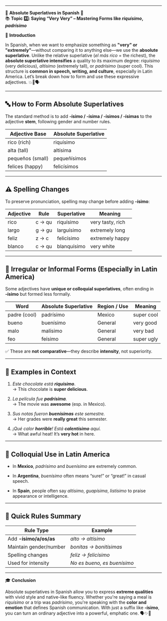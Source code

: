 
---
🌟 **Absolute Superlatives in Spanish** 🌟  
📚 **Topic 2️⃣: Saying “Very Very” – Mastering Forms like _riquísimo_, _padrísimo_**

📘 **Introduction**

In Spanish, when we want to emphasize something as **"very" or "extremely"**—without comparing it to anything else—we use the **absolute superlative**. Unlike the relative superlative (_el más rico_ = the richest), the **absolute superlative intensifies** a quality to its maximum degree: _riquísimo_ (very delicious), _altísimo_ (extremely tall), or _padrísimo_ (super cool). This structure is **common in speech, writing, and culture**, especially in Latin America. Let’s break down how to form and use these expressive adjectives. 💥📢🗣️

---

## 🔤 **How to Form Absolute Superlatives**

The standard method is to add **-ísimo / -ísima / -ísimos / -ísimas** to the adjective **stem**, following gender and number rules.

|Adjective Base|Absolute Superlative|
|---|---|
|rico (rich)|riquísimo|
|alta (tall)|altísima|
|pequeños (small)|pequeñísimos|
|felices (happy)|felicísimos|

---

## ⚠️ **Spelling Changes**

To preserve pronunciation, spelling may change before adding **-ísimo**:

|Adjective|Rule|Superlative|Meaning|
|---|---|---|---|
|rico|c → qu|riquísimo|very tasty, rich|
|largo|g → gu|larguísimo|extremely long|
|feliz|z → c|felicísimo|extremely happy|
|blanco|c → qu|blanquísimo|very white|

---

## 🎯 **Irregular or Informal Forms (Especially in Latin America)**

Some adjectives have **unique or colloquial superlatives**, often ending in **-ísimo** but formed less formally.

|Word|Absolute Superlative|Region / Use|Meaning|
|---|---|---|---|
|padre (cool)|padrísimo|Mexico|super cool|
|bueno|buenísimo|General|very good|
|malo|malísimo|General|very bad|
|feo|feísimo|General|super ugly|

✅ These are **not comparative**—they describe **intensity**, not superiority.

---

## 🧠 **Examples in Context**

1. _Este chocolate está **riquísimo**_.  
    → This chocolate is **super delicious**.
    
2. _La película fue **padrísima**._  
    → The movie was **awesome** (esp. in Mexico).
    
3. _Sus notas fueron **buenísimas** este semestre._  
    → Her grades were **really great** this semester.
    
4. _¡Qué calor **horrible**! Está **calentísimo** aquí._  
    → What awful heat! It’s **very hot** in here.
    

---

## 💬 **Colloquial Use in Latin America**

- In **Mexico**, _padrísimo_ and _buenísimo_ are extremely common.
    
- In **Argentina**, _buenísimo_ often means “sure!” or “great!” in casual speech.
    
- In **Spain**, people often say _altísimo_, _guapísima_, _listísimo_ to praise appearance or intelligence.
    

---

## 📝 Quick Rules Summary

|Rule Type|Example|
|---|---|
|Add **-ísimo/a/os/as**|_alto → altísimo_|
|Maintain gender/number|_bonitas → bonitísimas_|
|Spelling changes|_feliz → felicísimo_|
|Used for intensity|_No es bueno, es buenísimo_|

---

🎓 **Conclusion**

Absolute superlatives in Spanish allow you to express **extreme qualities** with vivid style and native-like fluency. Whether you're saying a meal is _riquísimo_ or a trip was _padrísimo_, you're speaking with the **color and emotion** that defines Spanish communication. With just a suffix like **-ísimo**, you can turn an ordinary adjective into a powerful, emphatic one. 🗣️✨📣